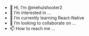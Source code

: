 - 👋 Hi, I’m @mehulshooter2
- 👀 I’m interested in ...
- 🌱 I’m currently learning React-Native
- 💞️ I’m looking to collaborate on ...
- 📫 How to reach me ...

<!---
mehulshooter2/mehulshooter2 is a ✨ special ✨ repository because its `README.md` (this file) appears on your GitHub profile.
You can click the Preview link to take a look at your changes.
--->
